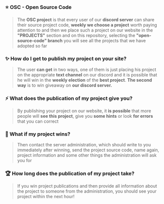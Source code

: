 ### ⭐ OSC - Open Source Code

> The **OSC project** is that every user of our **discord server** can share their source project code, **weekly we choose a project** worth paying attention to and then we place such a project on our website in the **"PROJECTS"** section and on this repository, selecting the **"open-source-code" branch** you will see all the projects that we have adopted so far

### ✨ How do I get to publish my project on your site?

> The user **can get** in two ways, one of them is just placing his project on the appropriate **text channel** on our discord and it is possible that he will win in the **weekly election** of the **best project**. **The second way** is to win giveaway on **our discord server.**
 
 ### ⚡ What does the publication of my project give you?
 
> By publishing your project on our website, it **is possible** that more people will **see this project**, give you **some hints** or look **for errors** that you can correct

### 🔔 What if my project wins?

> Then contact the server administration, which should write to you immediately after winning, send the project source code, name again, project information and some other things the administration will ask you for

### 🏆 How long does the publication of my project take?

> If you win project publications and then provide all information about the project to someone from the administration, you should see your project within the next hour!
